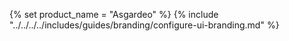 {% set product_name = "Asgardeo" %}
{% include "../../../../includes/guides/branding/configure-ui-branding.md" %}